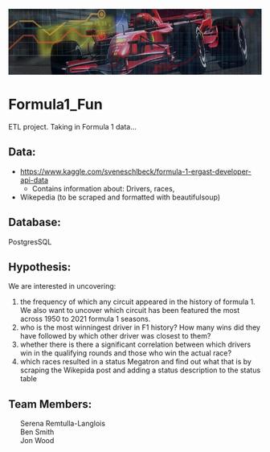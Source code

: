 ![](images/hdr.jpg)

# Formula1_Fun
ETL project. Taking in Formula 1 data...


## Data:
- https://www.kaggle.com/sveneschlbeck/formula-1-ergast-developer-api-data
  - Contains information about: Drivers, races,
- Wikepedia (to be scraped and formatted with beautifulsoup)

## Database:
PostgresSQL

## Hypothesis:
We are interested in uncovering:
1) the frequency of which any circuit appeared in the history of formula 1. We also want to uncover which circuit has been featured the most across 1950 to 2021 formula 1 seasons.
2) who is the most winningest driver in F1 history? How many wins did they have followed by which other driver was closest to them?
3) whether there is there a significant correlation between which drivers win in the qualifying rounds and those who win the actual race?
4) which races resulted in a status Megatron and find out what that is by scraping the Wikepida post and adding a status description to the status table

## Team Members:
<ul style="list-style:none">
<li>Serena Remtulla-Langlois</li>
<li>Ben Smith</li>
<li>Jon Wood</li>
</ul>
